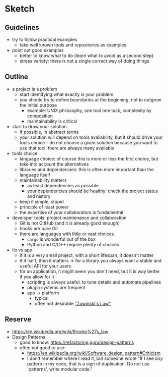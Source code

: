 # Sketch

## Guidelines

- try to follow practical examples
  - take well known tools and repositories as examples
- point out good examples
  - better to know what to do (learn what to avoid as a second step)
  - stress variety: there is not a single correct way of doing things

## Outline

- a project is a problem
  - start identifying what exactly is your problem
  - you should try to define boundaries at the beginning, not to outgrow the
    initial purpose
    - example: UNIX philosophy, one tool one task, complexity by composition
    - maintainability is critical
- start to draw your solution
  - if possible, in abstract terms
  - your solution will depend on tools availability, but it should drive your
    tools choice - do not choose a given solution because you want to use that
    tool: there are always many available
- tools choice
  - language choice: of course this is more or less the first choice, but take
    into account the alternatives
  - libraries and dependencies: this is often more important than the language
    itself
  - maintainability matters
    - as least dependencies as possible
    - your dependencies should be healthy: check the project status and history
  - keep it simple, stupid
  - principle of least power
  - the expertise of your collaborators is fundamental
- developer tools: project maintenance and collaboration
  - Git is not GitHub (and it is already good enough)
  - hooks are bare Git
  - there are languages with little or vast choices
    - `cargo` is wonderful out of the box
    - Python and C/C++ require plenty of choices
- lib vs app
  - if it is a very small project, with a short lifespan, it doesn't matter
  - if it isn't, then it matters -> for a library you always want a stable and
    useful API for your users
  - for an application, it might seem you don't need, but it is way better if
    you allow for it
    - scripting is always useful, to tune details and automate pipelines
    - plugin systems are frequent
    - app -> platform
      - typical
      - often not desirable ["Zawinski's
        Law"](https://en.wikipedia.org/wiki/Jamie_Zawinski#Zawinski's_Law)

## Reserve

- https://en.wikipedia.org/wiki/Brooks%27s_law
- Design Patterns
  - good to know: https://refactoring.guru/design-patterns
  - often not good to use:
    - https://en.wikipedia.org/wiki/Software_design_pattern#Criticism
    - I don't remember where I read it, but someone wrote "If I see _any_
      pattern in my code, that is a sign of duplication. Do not use 'patterns',
      write modular code."
